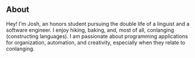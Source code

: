## About
Hey! I'm Josh, an honors student pursuing the double life of a linguist and a software engineer. I enjoy hiking, baking, and, most of all, conlanging (constructing languages). I am passionate about programming applications for organization, automation, and creativity, especially when they relate to conlanging.


<!--
**jrb7183/jrb7183** is a ✨ _special_ ✨ repository because its `README.md` (this file) appears on your GitHub profile.
![Top Langs](https://github-readme-stats.vercel.app/api/top-langs/?username=jrb7183&langs_count=7&theme=tokyonight&hide=Shell,Batchfile,Tcl)
Here are some ideas to get you started:

- 🔭 I’m currently working on ...
- 🌱 I’m currently learning ...
- 👯 I’m looking to collaborate on ...
- 🤔 I’m looking for help with ...
- 💬 Ask me about ...
- 📫 How to reach me: ...
- 😄 Pronouns: ...
- ⚡ Fun fact: ...
-->
